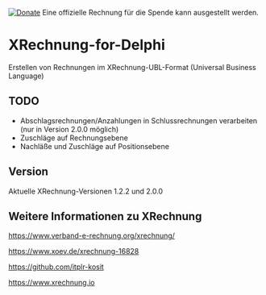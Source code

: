 [![Donate](https://img.shields.io/badge/Donate-PayPal-green.svg)](https://www.paypal.com/cgi-bin/webscr?cmd=_s-xclick&hosted_button_id=5V8N3XFTU495G) Eine offizielle Rechnung für die Spende kann ausgestellt werden.

# XRechnung-for-Delphi

Erstellen von Rechnungen im XRechnung-UBL-Format (Universal Business Language)

## TODO

- Abschlagsrechnungen/Anzahlungen in Schlussrechnungen verarbeiten (nur in Version 2.0.0 möglich)
- Zuschläge auf Rechnungsebene
- Nachläße und Zuschläge auf Positionsebene

## Version

Aktuelle XRechnung-Versionen 1.2.2 und 2.0.0

## Weitere Informationen zu XRechnung

https://www.verband-e-rechnung.org/xrechnung/

https://www.xoev.de/xrechnung-16828

https://github.com/itplr-kosit

https://www.xrechnung.io
